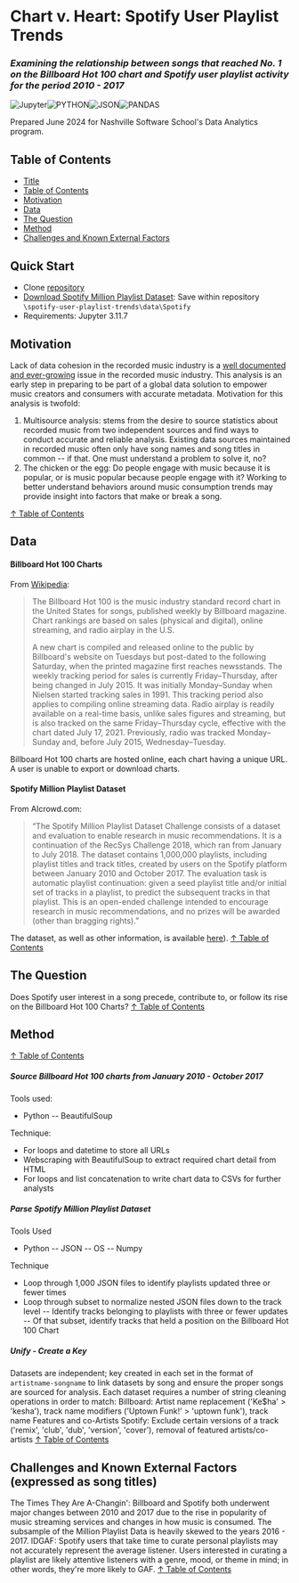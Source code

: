 # Chart v. Heart: Spotify User Playlist Trends
### *Examining the relationship between songs that reached No. 1 on the Billboard Hot 100 chart and Spotify user playlist activity  for the period 2010 - 2017*

![Jupyter](https://img.shields.io/badge/Jupyter-F37626.svg?&style=for-the-badge&logo=Jupyter&logoColor=white)![PYTHON](	https://img.shields.io/badge/Python-FFD43B?style=for-the-badge&logo=python&logoColor=blue)![JSON](https://img.shields.io/badge/json-5E5C5C?style=for-the-badge&logo=json&logoColor=white)![PANDAS](https://img.shields.io/badge/Pandas-2C2D72?style=for-the-badge&logo=pandas&logoColor=white)

Prepared June 2024 for Nashville Software School's Data Analytics program.

## Table of Contents

- [Title](#Chart-v.-Heart:-Spotify-User-Playlist-Trends)
- [Table of Contents](#table-of-contents)
- [Motivation](#motivation)
- [Data](#data)
- [The Question](#the-question)
- [Method](#method)
- [Challenges and Known External Factors](#challenges-and-known-external-facotrs)

## Quick Start
- Clone [repository]
- [Download Spotify Million Playlist Dataset]: Save within repository ``\spotify-user-playlist-trends\data\Spotify``
- Requirements: Jupyter 3.11.7

## Motivation
Lack of data cohesion in the recorded music industry is a [well documented and ever-growing] issue in the recorded music industry.  This analysis is an early step in preparing to be part of a global data solution to empower music creators and consumers with accurate metadata.  Motivation for this analysis is twofold: 
1. Multisource analysis: stems from the desire to source statistics about recorded music from two independent sources and find ways to conduct accurate and reliable analysis.  Existing data sources maintained in recorded music often only have song names and song titles in common -- if that.  One must understand a problem to solve it, no?
2. The chicken or the egg: Do people engage with music because it is popular, or is music popular because people engage with it? Working to better understand behaviors around music consumption trends may provide insight into factors that make or break a song.

[↑ Table of Contents](#table-of-contents)
## Data
#### Billboard Hot 100 Charts
From [Wikipedia]:
> The Billboard Hot 100 is the music industry standard record chart in the United States for songs, published weekly by Billboard magazine. Chart rankings are based on sales (physical and digital), online streaming, and radio airplay in the U.S.  
>
> A new chart is compiled and released online to the public by Billboard's website on Tuesdays but post-dated to the following Saturday, when the printed magazine first reaches newsstands. The weekly tracking period for sales is currently Friday–Thursday, after being changed in July 2015. It was initially Monday–Sunday when Nielsen started tracking sales in 1991. This tracking period also applies to compiling online streaming data. Radio airplay is readily available on a real-time basis, unlike sales figures and streaming, but is also tracked on the same Friday–Thursday cycle, effective with the chart dated July 17, 2021. Previously, radio was tracked Monday–Sunday and, before July 2015, Wednesday–Tuesday.

Billboard Hot 100 charts are hosted online, each chart having a unique URL.  A user is unable to export or download charts.

#### Spotify Million Playlist Dataset
From AIcrowd.com:
>“The Spotify Million Playlist Dataset Challenge consists of a dataset and evaluation to enable research in music recommendations. It is a continuation of the RecSys Challenge 2018, which ran from January to July 2018. The dataset contains 1,000,000 playlists, including playlist titles and track titles, created by users on the Spotify platform between January 2010 and October 2017. The evaluation task is automatic playlist continuation: given a seed playlist title and/or initial set of tracks in a playlist, to predict the subsequent tracks in that playlist. This is an open-ended challenge intended to encourage research in music recommendations, and no prizes will be awarded (other than bragging rights).”

The dataset, as well as other information, is available [here]).
[↑ Table of Contents](#table-of-contents)

## The Question
Does Spotify user interest in a song precede, contribute to, or follow its rise on the Billboard Hot 100 Charts?
[↑ Table of Contents](#table-of-contents)
## Method
[↑ Table of Contents](#table-of-contents)
##### Source Billboard Hot 100 charts from January 2010 - October 2017
Tools used:
- Python
-- BeautifulSoup

Technique:
- For loops and datetime to store all URLs
- Webscraping with BeautifulSoup to extract required chart detail from HTML
- For loops and list concatenation to write chart data to CSVs for further analysts

##### Parse Spotify Million Playlist Dataset
Tools Used
- Python
-- JSON
-- OS
-- Numpy

Technique
- Loop through 1,000 JSON files to identify playlists updated three or fewer times
- Loop through subset to normalize nested JSON files down to the track level
-- Identify tracks belonging to playlists with three or fewer updates
-- Of that subset, identify tracks that held a position on the Billboard Hot 100 Chart

##### Unify - Create a Key
Datasets are independent; key created in each set in the format of ``artistname-songname`` to link datasets by song and ensure the proper songs are sourced for analysis.  Each dataset requires a number of string cleaning operations in order to match:
Billboard: Artist name replacement ('Ke$ha' > 'kesha'), track name modifiers ('Uptown Funk!' > 'uptown funk'), track name Features and co-Artists
Spotify: Exclude certain versions of a track ('remix', 'club', 'dub', 'version', 'cover'), removal of featured artists/co-artists
[↑ Table of Contents](#table-of-contents)
## Challenges and Known External Factors (expressed as song titles)
The Times They Are A-Changin':  Billboard and Spotify both underwent major changes between 2010 and 2017 due to the rise in popularity of music streaming services and changes in how music is consumed.  The subsample of the Million Playlist Data is heavily skewed to the years 2016 - 2017.
IDGAF:  Spotify users that take time to curate personal playlists may not accurately represent the average listener.  Users interested in curating a playlist are likely attentive listeners with a genre, mood, or theme in mind; in other words, they're more likely to GAF.
[↑ Table of Contents](#table-of-contents)


[//]: # (reference links)
   [repository]: <https://github.com/hayleymadden/spotify-user-playlist-trends>
   [Download Spotify Million Playlist Dataset]: <https://www.aicrowd.com/challenges/spotify-million-playlist-dataset-challenge/dataset_files?unique_download_uri=376100&challenge_id=277>
   [well documented and ever-growing]: <https://academic.oup.com/edited-volume/35420/chapter-abstract/303172721>
   [here]: <https://www.aicrowd.com/challenges/spotify-million-playlist-dataset-challenge/dataset_files>
   [Wikipedia]: <https://en.wikipedia.org/wiki/Billboard_Hot_100>

   [here]: <https://www.aicrowd.com/challenges/spotify-million-playlist-dataset-challenge/dataset_files>
   [Wikipedia]: <https://en.wikipedia.org/wiki/Billboard_Hot_100>